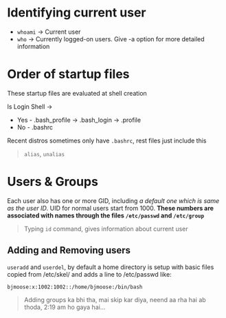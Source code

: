 # Identifying current user

* `whoami` -> Current user
* `who` -> Currently logged-on users. Give -a option for more detailed information

# Order of startup files

These startup files are evaluated at shell creation

Is Login Shell ->
* Yes - .bash\_profile -> .bash\_login -> .profile
* No - .bashrc

Recent distros sometimes only have `.bashrc`, rest files just include this

> `alias`, `unalias`

# Users & Groups

Each user also has one or more GID, including _a default one which is same as the user ID_.
UID for normal users start from 1000.
**These numbers are associated with names through the files `/etc/passwd` and `/etc/group`**

> Typing `id` command, gives information about current user

## Adding and Removing users

`useradd` and `userdel`, by default a home directory is setup with basic files copied from /etc/skel/ and adds a line to /etc/passwd like:
```
bjmoose:x:1002:1002::/home/bjmoose:/bin/bash
```

> Adding groups ka bhi tha, mai skip kar diya, neend aa rha hai ab thoda, 2:19 am ho gaya hai...


